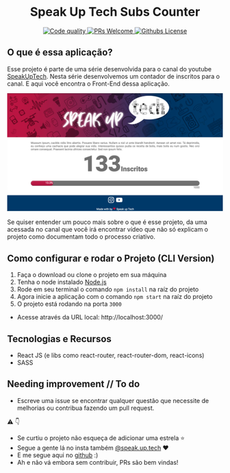 
<p align="center"><h1 align="center">Speak Up Tech Subs Counter</h1></p>

<div align="center">
  <a href="https://www.codefactor.io/repository/github/riantavares/speakuptech">
    <img alt="Code quality" src="https://www.codefactor.io/repository/github/riantavares/speakuptech/badge">
  </a>
  <a href="https://egghead.io/courses/how-to-contribute-to-an-open-source-project-on-github">
    <img alt="PRs Welcome" src="https://img.shields.io/badge/PRs-welcome-brightgreen">
  </a>
   <a href="https://img.shields.io/github/license/RianTavares/pokedex?color=blue">
    <img alt="Githubs License" src="https://img.shields.io/github/license/RianTavares/speakuptech?color=blue">
  </a>
</div>


## O que é essa aplicação?

Esse projeto é parte de uma série desenvolvida para o canal do youtube [SpeakUpTech](https://youtube.com/c/SpeakUpTech). Nesta série desenvolvemos um contador de inscritos para o canal. E aqui você encontra o Front-End dessa aplicação.

<p align="center"><img src="./src/assets/imgs/exemplo-tela.png"></p>

Se quiser entender um pouco mais sobre o que é esse projeto, da uma acessada no canal que você irá encontrar vídeo que não só explicam o projeto como documentam todo o processo criativo.

## Como configurar e rodar o Projeto (CLI Version)

1. Faça o download ou clone o projeto em sua máquina
2. Tenha o node instalado [Node.js](https://nodejs.org/it/)
3. Rode em seu terminal o comando `npm install` na raíz do projeto
4. Agora inicie a aplicação com o comando `npm start` na raíz do projeto
5. O projeto está rodando na porta `3000`

* Acesse através da URL local: http://localhost:3000/


## Tecnologias e Recursos
- React JS (e libs como react-router, react-router-dom, react-icons)
- SASS



## Needing improvement  // To do
- Escreve uma issue se encontrar qualquer questão que necessite de melhorias ou contribua fazendo um pull request.



:warning: :point_down:

- Se curtiu o projeto não esqueça de adicionar uma estrela :star: 
- Segue a gente lá no insta também [@speak.up.tech](https://www.instagram.com/speak.up.tech/) :heart:
- E me segue aqui no [github](https://github.com/RianTavares) :)
- Ah e não vá embora sem contribuir, PRs são bem vindas!

